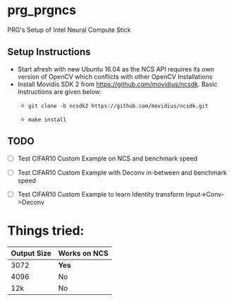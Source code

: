 # prg_prgncs
PRG's Setup of Intel Neural Compute Stick

## Setup Instructions
- Start afresh with new Ubuntu 16.04 as the NCS API requires its own version of OpenCV which conflicts with other OpenCV Installations
- Install Movidis SDK 2 from https://github.com/movidius/ncsdk. Basic Instructions are given below:
  - ```
    git clone -b ncsdk2 https://github.com/movidius/ncsdk.git
    ```
  - ```
    make install
    ```
    

## TODO
- [ ] Test CIFAR10 Custom Example on NCS and benchmark speed
- [ ] Test CIFAR10 Custom Example with Deconv in-between and benchmark speed
- [ ] Test CIFAR10 Custom Example to learn Identity transform Input->Conv->Deconv 


# Things tried: 
| Output Size | Works on NCS |
| ----------- | ------------ |
| 3072        | **Yes**          |
| 4096        | No           |
| 12k         | No           |
